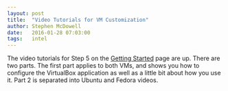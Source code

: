 ```yaml
---
layout: post
title:  "Video Tutorials for VM Customization"
author: Stephen McDowell
date:   2016-01-28 07:03:00
tags:   intel
---
```


The video tutorials for Step 5 on the [Getting Started](getting_started.html)
page are up.  There are two parts.  The first part applies to both VMs, and shows
you how to configure the VirtualBox application as well as a little bit about
how you use it.  Part 2 is separated into Ubuntu and Fedora videos.
